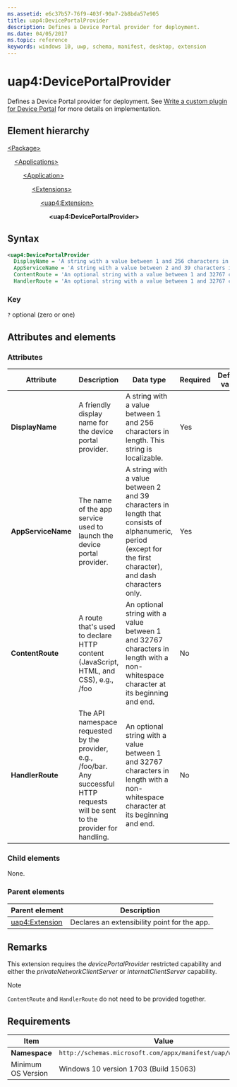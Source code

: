 ```yaml
---
ms.assetid: e6c37b57-76f9-403f-90a7-2b8bda57e905
title: uap4:DevicePortalProvider
description: Defines a Device Portal provider for deployment.
ms.date: 04/05/2017
ms.topic: reference
keywords: windows 10, uwp, schema, manifest, desktop, extension 
---
```


# uap4:DevicePortalProvider

Defines a Device Portal provider for deployment.  See [Write a custom plugin for Device Portal](/windows/uwp/debug-test-perf/device-portal-plugin) for more details on implementation.

## Element hierarchy

[\<Package\>](element-package.md)

&nbsp;&nbsp;&nbsp;&nbsp;[\<Applications\>](element-applications.md)

&nbsp;&nbsp;&nbsp;&nbsp; &nbsp;&nbsp;&nbsp;&nbsp;[\<Application\>](element-application.md)

&nbsp;&nbsp;&nbsp;&nbsp; &nbsp;&nbsp;&nbsp;&nbsp; &nbsp;&nbsp;&nbsp;&nbsp;[\<Extensions\>](element-1-extensions.md)

&nbsp;&nbsp;&nbsp;&nbsp; &nbsp;&nbsp;&nbsp;&nbsp; &nbsp;&nbsp;&nbsp;&nbsp; &nbsp;&nbsp;&nbsp;&nbsp;[\<uap4:Extension\>](element-uap4-extension.md)

&nbsp;&nbsp;&nbsp;&nbsp; &nbsp;&nbsp;&nbsp;&nbsp; &nbsp;&nbsp;&nbsp;&nbsp; &nbsp;&nbsp;&nbsp;&nbsp; &nbsp;&nbsp;&nbsp;&nbsp;**\<uap4:DevicePortalProvider\>**

## Syntax

```xml
<uap4:DevicePortalProvider
  DisplayName = 'A string with a value between 1 and 256 characters in length. This string is localizable.'
  AppServiceName = 'A string with a value between 2 and 39 characters in length that consists of alphanumeric characters, periods (except for the first character), and dashes only.'
  ContentRoute = 'An optional string with a value between 1 and 32767 characters in length with a non-whitespace character at its beginning and end.'
  HandlerRoute = 'An optional string with a value between 1 and 32767 characters in length with a non-whitespace character at its beginning and end.' />            
```

### Key

`?`  optional (zero or one)

## Attributes and elements

### Attributes

| Attribute | Description | Data type | Required | Default value
|-|-|-|-|-|
| **DisplayName** | A friendly display name for the device portal provider. | A string with a value between 1 and 256 characters in length. This string is localizable. | Yes |  |
| **AppServiceName** | The name of the app service used to launch the device portal provider. | A string with a value between 2 and 39 characters in length that consists of alphanumeric, period (except for the first character), and dash characters only. | Yes |  |
| **ContentRoute** | A route that's used to declare HTTP content (JavaScript, HTML, and CSS), e.g., /foo| An optional string with a value between 1 and 32767 characters in length with a non-whitespace character at its beginning and end. | No |  |
| **HandlerRoute** | The API namespace requested by the provider, e.g., /foo/bar. Any successful HTTP requests will be sent to the provider for handling. | An optional string with a value between 1 and 32767 characters in length with a non-whitespace character at its beginning and end. | No |  |

### Child elements

None.

### Parent elements

| Parent element | Description |
|-|-|
| [uap4:Extension](element-uap4-extension.md) | Declares an extensibility point for the app. |

## Remarks

This extension requires the *devicePortalProvider* restricted capability and either the *privateNetworkClientServer* or *internetClientServer* capability.

> [!NOTE]
> `ContentRoute` and `HandlerRoute` do not need to be provided together.

## Requirements

| Item | Value |
|--|--|
| **Namespace** | `http://schemas.microsoft.com/appx/manifest/uap/windows10/4` |
| Minimum OS Version | Windows 10 version 1703 (Build 15063) |
